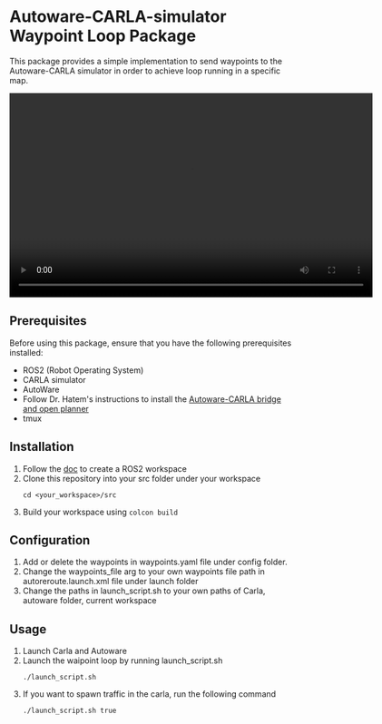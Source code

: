 # Autoware-CARLA-simulator Waypoint Loop Package

This package provides a simple implementation to send waypoints to the Autoware-CARLA simulator in order to achieve loop running in a specific map.

<video width="640" height="360" controls>
  <source src="https://www.example.com/video.mp4" type="video/mp4">
  Your browser does not support the video tag.
</video>

## Prerequisites

Before using this package, ensure that you have the following prerequisites installed:

- ROS2 (Robot Operating System)
- CARLA simulator
- AutoWare
- Follow Dr. Hatem's instructions to install the [Autoware-CARLA bridge and open planner](https://www.youtube.com/watch?v=EFH-vVxn180)
- tmux

## Installation

1. Follow the [doc](https://docs.ros.org/en/foxy/Tutorials/Beginner-Client-Libraries/Creating-A-Workspace/Creating-A-Workspace.html) to create a ROS2 workspace
2. Clone this repository into your src folder under your workspace
    ```shell
    cd <your_workspace>/src
    ```
3. Build your workspace using `colcon build`

## Configuration
1. Add or delete the waypoints in waypoints.yaml file under config folder.
2. Change the waypoints_file arg to your own waypoints file path in autoreroute.launch.xml file under launch folder
3. Change the paths in launch_script.sh to your own paths of Carla, autoware folder, current workspace

## Usage
1. Launch Carla and Autoware
2. Launch the waipoint loop by running launch_script.sh
    ```shell
    ./launch_script.sh
    ```
3. If you want to spawn traffic in the carla, run the following command
    ```shell
    ./launch_script.sh true
    ```

